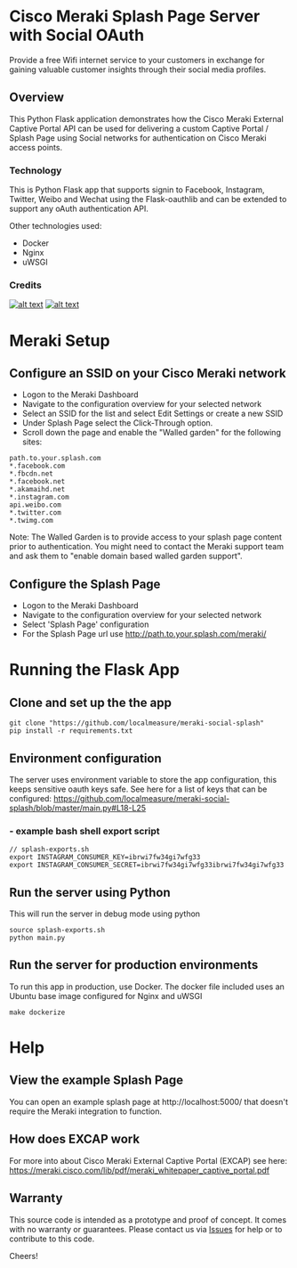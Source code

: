 # Cisco Meraki Splash Page Server with Social OAuth
Provide a free Wifi internet service to your customers in exchange for gaining valuable customer insights through their social media profiles.

## Overview

This Python Flask application demonstrates how the Cisco Meraki External Captive Portal API can be used for delivering a custom Captive Portal / Splash Page using Social networks for authentication on Cisco Meraki access points.

### Technology

This is Python Flask app that supports signin to Facebook, Instagram, Twitter, Weibo and Wechat using the Flask-oauthlib and can be extended to support any oAuth authentication API.

Other technologies used:
* Docker
* Nginx
* uWSGI

### Credits

[![alt text](https://s3.amazonaws.com/localmeasure-static/assets/logo_full.png "Local Measure, 2017")](https://www.localmeasure.com)          [![alt text](https://meraki.cisco.com/img/cisco-meraki.png "Cisco Meraki")](https://meraki.cisco.com)



# Meraki Setup

## Configure an SSID on your Cisco Meraki network

* Logon to the Meraki Dashboard
* Navigate to the configuration overview for your selected network
* Select an SSID for the list and select Edit Settings or create a new SSID
* Under Splash Page select the Click-Through option.
* Scroll down the page and enable the "Walled garden" for the following sites:

```
path.to.your.splash.com
*.facebook.com
*.fbcdn.net
*.facebook.net
*.akamaihd.net
*.instagram.com
api.weibo.com
*.twitter.com
*.twimg.com
```

Note: The Walled Garden is to provide access to your splash page content prior to authentication. You might need to contact the Meraki support team and ask them to "enable domain based walled garden support".

## Configure the Splash Page

* Logon to the Meraki Dashboard
* Navigate to the configuration overview for your selected network
* Select 'Splash Page' configuration
* For the Splash Page url use http://path.to.your.splash.com/meraki/


# Running the Flask App

## Clone and set up the the app
```
git clone "https://github.com/localmeasure/meraki-social-splash"
pip install -r requirements.txt

```   

## Environment configuration

The server uses environment variable to store the app configuration, this keeps sensitive oauth keys safe.
See here for a list of keys that can be configured: https://github.com/localmeasure/meraki-social-splash/blob/master/main.py#L18-L25

### - example bash shell export script
```
// splash-exports.sh
export INSTAGRAM_CONSUMER_KEY=ibrwi7fw34gi7wfg33
export INSTAGRAM_CONSUMER_SECRET=ibrwi7fw34gi7wfg33ibrwi7fw34gi7wfg33

```

## Run the server using Python

This will run the server in debug mode using python
```
source splash-exports.sh
python main.py

```

## Run the server for production environments

To run this app in production, use Docker. The docker file included uses an Ubuntu base image configured for Nginx and uWSGI
```
make dockerize
```

# Help

## View the example Splash Page

You can open an example splash page at http://localhost:5000/ that doesn't require the Meraki integration to function.

## How does EXCAP work

For more into about Cisco Meraki External Captive Portal (EXCAP) see here: https://meraki.cisco.com/lib/pdf/meraki_whitepaper_captive_portal.pdf


## Warranty

This source code is intended as a prototype and proof of concept. It comes with no warranty or guarantees. Please contact us via [Issues](https://github.com/localmeasure/meraki-social-splash/issues) for help or to contribute to this code.

Cheers!
